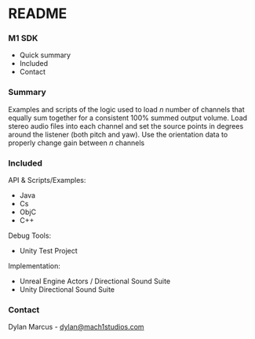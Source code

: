 # README #


### M1 SDK ###


* Quick summary
* Included
* Contact


### Summary ###


Examples and scripts of the logic used to load *n* number of channels that equally sum together for a consistent 100% summed output volume. Load stereo audio files into each channel and set the source points in degrees around the listener (both pitch and yaw). Use the orientation data to properly change gain between *n* channels

### Included ###

API & Scripts/Examples:

* Java
* Cs
* ObjC
* C++  

Debug Tools:
 
* Unity Test Project 

Implementation: 

* Unreal Engine Actors / Directional Sound Suite
* Unity Directional Sound Suite 


### Contact ###



Dylan Marcus - 
dylan@mach1studios.com